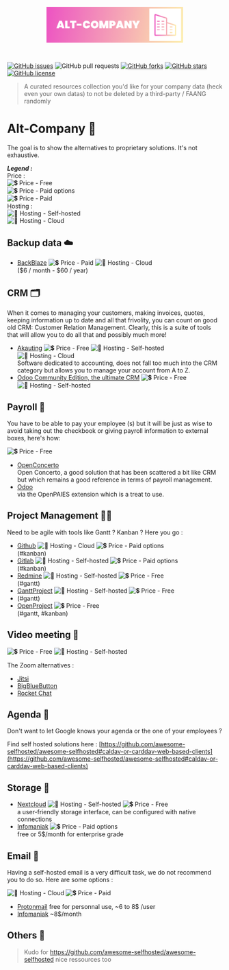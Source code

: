 <p align="center"><img  align="center"  style="width:320px"  src="logo.png"/></p>

<br/>
  
<p align="center">

<a  href="https://github.com/Mikaleb/Alt-Company/issues"><img  alt="GitHub issues"  src="https://img.shields.io/github/issues/Mikaleb/Alt-Company"></a>
<img alt="GitHub pull requests" src="https://img.shields.io/github/issues-pr/Mikaleb/Alt-Company">
<a  href="https://github.com/Mikaleb/Alt-Company/network"><img  alt="GitHub forks"  src="https://img.shields.io/github/forks/Mikaleb/Alt-Company"></a>
<a  href="https://github.com/Mikaleb/Alt-Company/stargazers"><img  alt="GitHub stars"  src="https://img.shields.io/github/stars/Mikaleb/Alt-Company"></a>
<a  href="https://github.com/Mikaleb/Alt-Company"><img  alt="GitHub license"  src="https://img.shields.io/github/license/Mikaleb/Alt-Company"></a>
</p>

> A curated resources collection you'd like for your company data (heck even your own datas) to not be deleted by a third-party / FAANG randomly

# Alt-Company 🏢

The goal is to show the alternatives to proprietary solutions. It's not exhaustive.  

***Legend :***  
Price :  
![💲 Price - Free](https://img.shields.io/static/v1?label=💲+Price&message=Free&color=green)  
![💲 Price - Paid options](https://img.shields.io/static/v1?label=💲+Price&message=Paid+options&color=orange)  
![💲 Price - Paid](https://img.shields.io/static/v1?label=💲+Price&message=Paid&color=critical)  
Hosting :  
![💾 Hosting - Self-hosted](https://img.shields.io/static/v1?label=💾+Hosting&message=Self-hosted&color=green)   
![💾 Hosting - Cloud](https://img.shields.io/static/v1?label=💾+Hosting&message=Cloud&color=critical)  

## Backup data ☁️

- [BackBlaze](https://secure.backblaze.com/buy.htm)  ![💲 Price - Paid](https://img.shields.io/static/v1?label=💲+Price&message=Paid&color=critical) ![💾 Hosting - Cloud](https://img.shields.io/static/v1?label=💾+Hosting&message=Cloud&color=critical)  
($6 / month - $60 / year) 
 
## CRM 🗂️

When it comes to managing your customers, making invoices, quotes, keeping information up to date and all that frivolity, you can count on good old CRM: Customer Relation Management.
Clearly, this is a suite of tools that will allow you to do all that and possibly much more!  

- [Akauting](https://akaunting.com/) ![💲 Price - Free](https://img.shields.io/static/v1?label=💲+Price&message=Free&color=green) ![💾 Hosting - Self-hosted](https://img.shields.io/static/v1?label=💾+Hosting&message=Self-hosted&color=green) ![💾 Hosting - Cloud](https://img.shields.io/static/v1?label=💾+Hosting&message=Cloud&color=critical)  
Software dedicated to accounting, does not fall too much into the CRM category but allows you to manage your account from A to Z.  
- [Odoo Community Edition, the ultimate CRM](https://framalibre.org/content/odoo-community-edition) ![💲 Price - Free](https://img.shields.io/static/v1?label=💲+Price&message=Free&color=green) ![💾 Hosting - Self-hosted](https://img.shields.io/static/v1?label=💾+Hosting&message=Self-hosted&color=green)

## Payroll 💸

You have to be able to pay your employee (s) but it will be just as wise to avoid taking out the checkbook or giving payroll information to external boxes, here's how:  

![💲 Price - Free](https://img.shields.io/static/v1?label=💲+Price&message=Free&color=green)  
-  [OpenConcerto](https://www.openconcerto.org/fr/index.html)   
Open Concerto, a good solution that has been scattered a bit like CRM but which remains a good reference in terms of payroll management.  
-  [Odoo](https://framalibre.org/content/odoo-community-edition)  
via the OpenPAIES extension which is a treat to use.  

## Project Management  👨‍✈️

Need to be agile with tools like Gantt ? Kanban ? Here you go :  

- [Github](https//github.com) ![💾 Hosting - Cloud](https://img.shields.io/static/v1?label=💾+Hosting&message=Cloud&color=critical) ![💲 Price - Paid options](https://img.shields.io/static/v1?label=💲+Price&message=Paid+options&color=orange)  
 (#kanban)  
- [Gitlab](https//gitlab.com) ![💾 Hosting - Self-hosted](https://img.shields.io/static/v1?label=💾+Hosting&message=Self-hosted&color=green) ![💲 Price - Paid options](https://img.shields.io/static/v1?label=💲+Price&message=Paid+options&color=orange)  
(#kanban)  
- [Redmine](https://redmine.com) ![💾 Hosting - Self-hosted](https://img.shields.io/static/v1?label=💾+Hosting&message=Self-hosted&color=green) ![💲 Price - Free](https://img.shields.io/static/v1?label=💲+Price&message=Free&color=green)  
(#gantt)  
- [GanttProject](https://www.ganttproject.biz/) ![💾 Hosting - Self-hosted](https://img.shields.io/static/v1?label=💾+Hosting&message=Self-hosted&color=green) ![💲 Price - Free](https://img.shields.io/static/v1?label=💲+Price&message=Free&color=green)  
- (#gantt)  
- [OpenProject](https://www.openproject.org/) ![💲 Price - Free](https://img.shields.io/static/v1?label=💲+Price&message=Free&color=green)  
(#gantt, #kanban)  

## Video meeting 🎥


![💲 Price - Free](https://img.shields.io/static/v1?label=💲+Price&message=Free&color=green) ![💾 Hosting - Self-hosted](https://img.shields.io/static/v1?label=💾+Hosting&message=Self-hosted&color=green)  

The Zoom alternatives :  
- [Jitsi](https://meet.jit.si/)  
- [BigBlueButton](https://bigbluebutton.org/)  
- [Rocket Chat](https://rocket.chat/pricing/)  


## Agenda 📆

Don't want to let Google knows your agenda or the one of your employees ?  

Find self hosted solutions here : [https://github.com/awesome-selfhosted/awesome-selfhosted#caldav-or-carddav-web-based-clients](https://github.com/awesome-selfhosted/awesome-selfhosted#caldav-or-carddav-web-based-clients)

## Storage 💾

- [Nextcloud](https://nextcloud.com/) ![💾 Hosting - Self-hosted](https://img.shields.io/static/v1?label=💾+Hosting&message=Self-hosted&color=green) ![💲 Price - Free](https://img.shields.io/static/v1?label=💲+Price&message=Free&color=green)  
a user-friendly storage interface, can be configured with native connections  
- [Infomaniak](https://www.infomaniak.com/en/kdrive)  ![💲 Price - Paid options](https://img.shields.io/static/v1?label=💲+Price&message=Paid+options&color=orange)  
free or 5$/month for enterprise grade  

## Email 📨

Having a self-hosted email is a very difficult task, we do not recommend you to do so. Here are some options :  

![💾 Hosting - Cloud](https://img.shields.io/static/v1?label=💾+Hosting&message=Cloud&color=critical) ![💲 Price - Paid](https://img.shields.io/static/v1?label=💲+Price&message=Paid&color=critical)  

- [Protonmail](https://protonmail.com/) free for personnal use, ~6 to 8$ /user  
- [Infomaniak](https://www.infomaniak.com/fr/hebergement/web-et-mail/hebergement-web-et-mail)  ~8$/month  

## Others 🔗

> Kudo for https://github.com/awesome-selfhosted/awesome-selfhosted nice ressources too